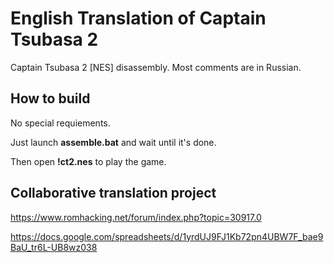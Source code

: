 # English Translation of Captain Tsubasa 2
Captain Tsubasa 2 [NES] disassembly. Most comments are in Russian.



## How to build

No special requiements.

Just launch **assemble.bat** and wait until it's done.

Then open **!ct2.nes** to play the game.



## Collaborative translation project
https://www.romhacking.net/forum/index.php?topic=30917.0

https://docs.google.com/spreadsheets/d/1yrdUJ9FJ1Kb72pn4UBW7F_bae9BaU_tr6L-UB8wz038

